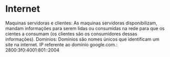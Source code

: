 # Internet
Maquinas servidoras e clientes: As maquinas servidoras disponibilizam, mandam informações para serem lidas ou consumidas na rede para que os cientes a consumam (os clientes são os consumidores dessas informações).
Dominios: Domínios são nomes únicos que identificam um site na internet.
IP referente ao domínio google.com.: 2800:3f0:4001:801::2004
